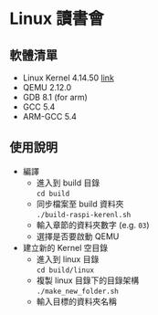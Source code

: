 # Linux 讀書會
## 軟體清單 
* Linux Kernel 4.14.50 [link](https://github.com/raspberrypi/linux/tree/rpi-4.14.y)
* QEMU 2.12.0
* GDB 8.1 (for arm)
* GCC 5.4
* ARM-GCC 5.4

## 使用說明
* 編譯
	* 進入到 build 目錄  
	`cd build`
	* 同步檔案至 build 資料夾  
	`./build-raspi-kerenl.sh`
	* 輸入章節的資料夾數字 (e.g. `03`)
    * 選擇是否要啟動 QEMU
* 建立新的 Kernel 空目錄
	* 進入到 linux 目錄  
	`cd build/linux`
	* 複製 linux 目錄下的目錄架構  
	`./make_new_folder.sh`
	* 輸入目標的資料夾名稱
